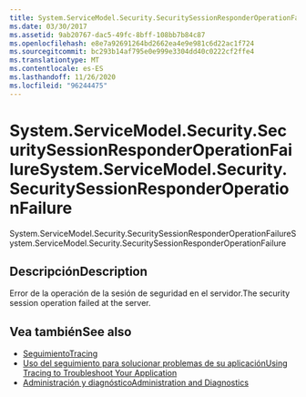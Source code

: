 ```yaml
---
title: System.ServiceModel.Security.SecuritySessionResponderOperationFailure
ms.date: 03/30/2017
ms.assetid: 9ab20767-dac5-49fc-8bff-108bb7b84c87
ms.openlocfilehash: e8e7a92691264bd2662ea4e9e981c6d22ac1f724
ms.sourcegitcommit: bc293b14af795e0e999e3304dd40c0222cf2ffe4
ms.translationtype: MT
ms.contentlocale: es-ES
ms.lasthandoff: 11/26/2020
ms.locfileid: "96244475"
---
```

# <a name="systemservicemodelsecuritysecuritysessionresponderoperationfailure"></a><span data-ttu-id="a1660-102">System.ServiceModel.Security.SecuritySessionResponderOperationFailure</span><span class="sxs-lookup"><span data-stu-id="a1660-102">System.ServiceModel.Security.SecuritySessionResponderOperationFailure</span></span>

<span data-ttu-id="a1660-103">System.ServiceModel.Security.SecuritySessionResponderOperationFailure</span><span class="sxs-lookup"><span data-stu-id="a1660-103">System.ServiceModel.Security.SecuritySessionResponderOperationFailure</span></span>  
  
## <a name="description"></a><span data-ttu-id="a1660-104">Descripción</span><span class="sxs-lookup"><span data-stu-id="a1660-104">Description</span></span>  

 <span data-ttu-id="a1660-105">Error de la operación de la sesión de seguridad en el servidor.</span><span class="sxs-lookup"><span data-stu-id="a1660-105">The security session operation failed at the server.</span></span>  
  
## <a name="see-also"></a><span data-ttu-id="a1660-106">Vea también</span><span class="sxs-lookup"><span data-stu-id="a1660-106">See also</span></span>

- [<span data-ttu-id="a1660-107">Seguimiento</span><span class="sxs-lookup"><span data-stu-id="a1660-107">Tracing</span></span>](index.md)
- [<span data-ttu-id="a1660-108">Uso del seguimiento para solucionar problemas de su aplicación</span><span class="sxs-lookup"><span data-stu-id="a1660-108">Using Tracing to Troubleshoot Your Application</span></span>](using-tracing-to-troubleshoot-your-application.md)
- [<span data-ttu-id="a1660-109">Administración y diagnóstico</span><span class="sxs-lookup"><span data-stu-id="a1660-109">Administration and Diagnostics</span></span>](../index.md)
